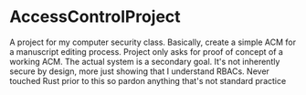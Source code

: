 # AccessControlProject
A project for my computer security class. Basically, create a simple ACM for a manuscript editing process. Project only asks for proof of concept of a working ACM. The actual system is a secondary goal. It's not inherently secure by design, more just showing that I understand RBACs. Never touched Rust prior to this so pardon anything that's not standard practice
